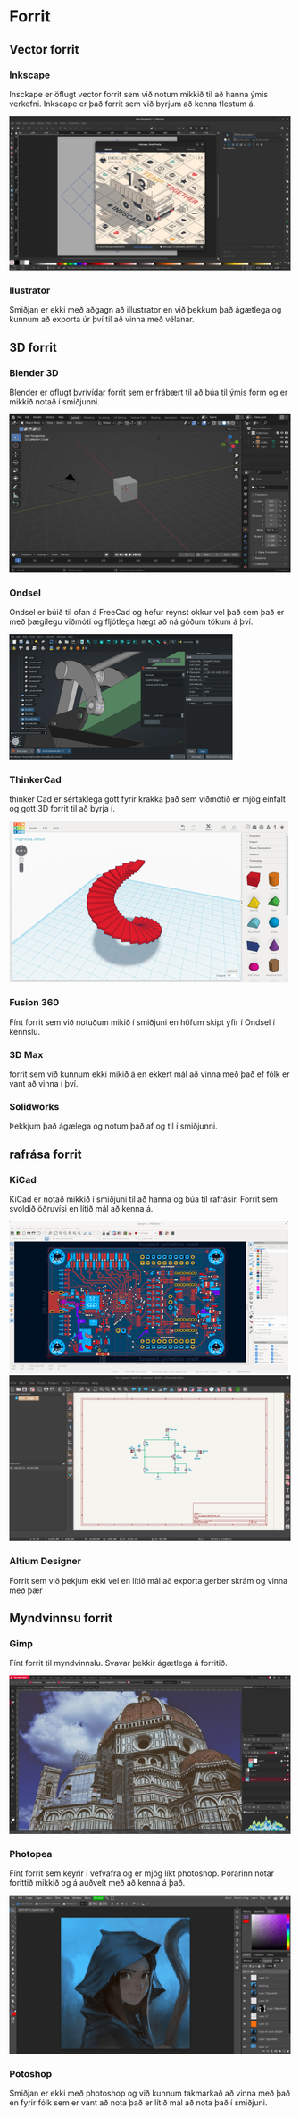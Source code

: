 # Forrit

## Vector forrit

### Inkscape

Insckape er öflugt vector forrit sem við notum mikkið til að hanna ýmis verkefni. Inkscape er það forrit sem við byrjum að kenna flestum á.

![inkscape](../assets/img/hugbun/inkscape.jpg)

### Ilustrator

Smiðjan er ekki með aðgagn að illustrator en við þekkum það ágætlega og kunnum að exporta úr því til að vinna með vélanar.


## 3D forrit

### Blender 3D

Blender er oflugt þvrívídar forrit sem er frábært til að búa til ýmis form og er mikkið notað í smiðjunni.

![blender](../assets/img/hugbun/blender.png)

### Ondsel

Ondsel er búið til ofan á FreeCad og hefur reynst okkur vel það sem það er með þægilegu viðmóti og fljótlega hægt að ná góðum tökum á því.

![onsel](../assets/img/hugbun/ondsel.png)

### ThinkerCad

thinker Cad er sértaklega gott fyrir krakka það sem viðmótið er mjög einfalt og gott 3D forrit til að byrja í.

![alt text](../assets/img/hugbun/thinkercad.png)

### Fusion 360

Fínt forrit sem við notuðum mikið í smiðjuni en höfum skipt yfir í Ondsel í kennslu.

### 3D Max

forrit sem við kunnum ekki mikið á en ekkert mál að vinna með það ef fólk er vant að vinna í því.

### Solidworks

Þekkjum það ágælega og notum það af og til í smiðjunni.

## rafrása forrit

### KiCad

KiCad er notað mikkið í smiðjuni til að hanna og búa til rafrásir. Forrit sem svoldið öðruvísi en lítið mál að kenna á.

![kicad pcb](../assets/img/hugbun/kicad_pcb.png)
![kicad sch](../assets/img/hugbun/kicad_sch.png)

### Altium Designer

Forrit sem við þekjum ekki vel en lítið mál að exporta gerber skrám og vinna með þær

## Myndvinnsu forrit

### Gimp

Fínt forrit til myndvinnslu. Svavar þekkir ágætlega á forritið.

![gimp](../assets/img/hugbun/gimp.jpg)

### Photopea

Fínt forrit sem keyrir í vefvafra og er mjög líkt photoshop. Þórarinn notar forittið mikkið og á auðvelt með að kenna á það.

![photopea](../assets/img/hugbun/photopea.png)

### Potoshop

Smiðjan er ekki með photoshop og við kunnum takmarkað að vinna með það en fyrir fólk sem er vant að nota það er lítið mál að nota það í smiðjuni.